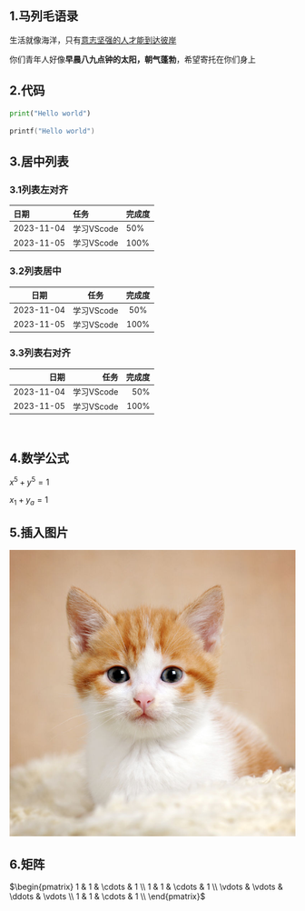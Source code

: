 ## 1.马列毛语录
生活就像海洋，只有<u>意志坚强的人才能到达彼岸</u>

你们青年人好像**早晨八九点钟的太阳，朝气蓬勃**，希望寄托在你们身上

## 2.代码
```python
print("Hello world")
```
```c
printf("Hello world")
```
## 3.居中列表
### 3.1列表左对齐
| 日期 | 任务 | 完成度 |
| :-----| :---- | :---- |
| 2023-11-04 | 学习VScode | 50% |
| 2023-11-05 | 学习VScode | 100% |
 
### 3.2列表居中
| 日期 | 任务 | 完成度 |
| :-----:| :----: | :----: |
| 2023-11-04 | 学习VScode | 50% |
| 2023-11-05 | 学习VScode | 100% |

### 3.3列表右对齐
| 日期 | 任务 | 完成度 |
| -----: | ----: | ----: |
| 2023-11-04 | 学习VScode | 50% |
| 2023-11-05 | 学习VScode | 100% |
&emsp;&emsp; 

## 4.数学公式
$x^5 + y^{5} = 1$

$x_1 + y_{a} = 1$

## 5.插入图片
![](imge/cat.jpg)

## 6.矩阵
$\begin{pmatrix}
1 & 1 & \cdots & 1 \\
1 & 1 & \cdots & 1 \\
\vdots & \vdots & \ddots & \vdots \\
1 & 1 & \cdots & 1 \\
\end{pmatrix}$

